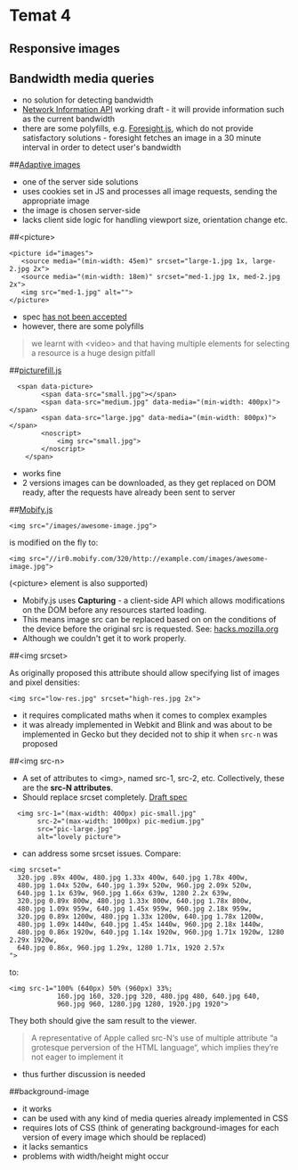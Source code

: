 Temat 4
======

Responsive images
-----

## Bandwidth media queries

* no solution for detecting bandwidth
* [Network Information API](https://developer.mozilla.org/en-US/docs/WebAPI/Network_Information) working draft - it will provide information such as the current bandwidth
* there are some polyfills, e.g. [Foresight.js](https://github.com/adamdbradley/foresight.js/), which do not provide satisfactory solutions - foresight fetches an image in a 30 minute interval in order to detect user's bandwidth

##[Adaptive images](http://adaptive-images.com/)

* one of the server side solutions
* uses cookies set in JS and processes all image requests, sending the appropriate image
* the image is chosen server-side
* lacks client side logic for handling viewport size, orientation change etc.

##\<picture>

```
<picture id="images">
   <source media="(min-width: 45em)" srcset="large-1.jpg 1x, large-2.jpg 2x">
   <source media="(min-width: 18em)" srcset="med-1.jpg 1x, med-2.jpg 2x">
   <img src="med-1.jpg" alt="">
</picture>
```
* spec [has not been accepted](http://html5doctor.com/interview-with-ian-hickson-html-editor/#comment-29831)
* however, there are some polyfills

>we learnt with \<video> and <source> that having multiple elements for selecting a resource is a huge design pitfall


##[picturefill.js](https://github.com/scottjehl/picturefill)

```
  <span data-picture>
        <span data-src="small.jpg"></span>
        <span data-src="medium.jpg" data-media="(min-width: 400px)"></span>
        <span data-src="large.jpg" data-media="(min-width: 800px)"></span>
        <noscript>
            <img src="small.jpg">
        </noscript>
    </span>
```

* works fine
* 2 versions images can be downloaded, as they get replaced on DOM ready, after the requests have already been sent to server

##[Mobify.js](http://www.mobify.com/mobifyjs/)


```
<img src="/images/awesome-image.jpg">
```
is modified on the fly to:

```
<img src="//ir0.mobify.com/320/http://example.com/images/awesome-image.jpg">
```
(\<picture> element is also supported)

* Mobify.js uses **Capturing** - a client-side API which allows modifications on the DOM before any resources started loading.
* This means image src can be replaced based on on the conditions of the device before the original src is requested. See: [hacks.mozilla.org](https://hacks.mozilla.org/2013/03/capturing-improving-performance-of-the-adaptive-web/)
* Although we couldn't get it to work properly.



##\<img srcset>

As originally proposed this attribute should allow specifying list of images and pixel densities:

```
<img src="low-res.jpg" srcset="high-res.jpg 2x">
```

* it requires complicated maths when it comes to complex examples
* it was already implemented in Webkit and Blink and was about to be implemented in Gecko but they decided not to ship it when `src-n` was proposed


##\<img src-n>

* A set of attributes to \<img>, named src-1, src-2, etc. Collectively, these are the **src-N attributes**.
* Should replace srcset completely. [Draft spec](http://tabatkins.github.io/specs/respimg/Overview.html)

```
  <img src-1="(max-width: 400px) pic-small.jpg"
       src-2="(max-width: 1000px) pic-medium.jpg"
       src="pic-large.jpg"
       alt="lovely picture">
```

* can address some srcset issues. Compare:

```
<img srcset="
  320.jpg .89x 400w, 480.jpg 1.33x 400w, 640.jpg 1.78x 400w,
  480.jpg 1.04x 520w, 640.jpg 1.39x 520w, 960.jpg 2.09x 520w,
  640.jpg 1.1x 639w, 960.jpg 1.66x 639w, 1280 2.2x 639w,
  320.jpg 0.89x 800w, 480.jpg 1.33x 800w, 640.jpg 1.78x 800w,
  480.jpg 1.09x 959w, 640.jpg 1.45x 959w, 960.jpg 2.18x 959w,
  320.jpg 0.89x 1200w, 480.jpg 1.33x 1200w, 640.jpg 1.78x 1200w,
  480.jpg 1.09x 1440w, 640.jpg 1.45x 1440w, 960.jpg 2.18x 1440w,
  480.jpg 0.86x 1920w, 640.jpg 1.14x 1920w, 960.jpg 1.71x 1920w, 1280 2.29x 1920w,
  640.jpg 0.86x, 960.jpg 1.29x, 1280 1.71x, 1920 2.57x
">
```

to:

```
<img src-1="100% (640px) 50% (960px) 33%;
            160.jpg 160, 320.jpg 320, 480.jpg 480, 640.jpg 640,
            960.jpg 960, 1280.jpg 1280, 1920.jpg 1920">
```
They both should give the sam result to the viewer.

>A representative of Apple called src-N‘s use of multiple attribute “a grotesque perversion of the HTML language“, which implies they’re not eager to implement it

* thus further discussion is needed

##background-image

* it works
* can be used with any kind of media queries already implemented in CSS
* requires lots of CSS (think of generating background-images for each version of every image which should be replaced)
* it lacks semantics
* problems with width/height might occur